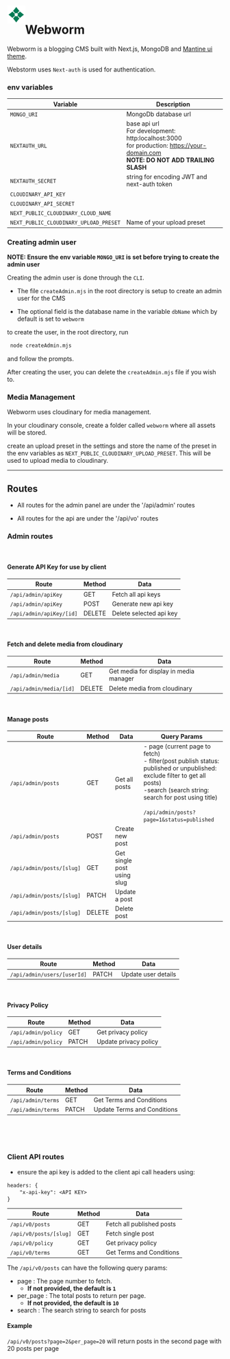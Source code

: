 <img src="./public/logo.png" alt="webworm logo" width="42" align="left" />

# Webworm

Webworm is a blogging CMS built with Next.js, MongoDB and [Mantine ui theme](https:mantine.dev).

Webstorm uses `Next-auth` is used for authentication.

### env variables

| Variable                               | Description                                                                                                                             |
| -------------------------------------- | --------------------------------------------------------------------------------------------------------------------------------------- |
| `MONGO_URI`                            | MongoDb database url                                                                                                                    |
| `NEXTAUTH_URL`                         | base api url <br>For development: http:localhost:3000<br>for production: https://your-domain.com<br>**NOTE: DO NOT ADD TRAILING SLASH** |
| `NEXTAUTH_SECRET`                      | string for encoding JWT and next-auth token                                                                                             |
| `CLOUDINARY_API_KEY`                   |                                                                                                                                         |
| `CLOUDINARY_API_SECRET`                |                                                                                                                                         |
| `NEXT_PUBLIC_CLOUDINARY_CLOUD_NAME`    |                                                                                                                                         |
| `NEXT_PUBLIC_CLOUDINARY_UPLOAD_PRESET` | Name of your upload preset                                                                                                              |

### Creating admin user

**NOTE: Ensure the env variable `MONGO_URI` is set before trying to create the admin user**

Creating the admin user is done through the `CLI`.

- The file `createAdmin.mjs` in the root directory is setup to create an admin user for the CMS

- The optional field is the database name in the variable `dbName` which by default is set to `webworm`

to create the user, in the root directory, run

```bash
 node createAdmin.mjs
```

and follow the prompts.

After creating the user, you can delete the `createAdmin.mjs` file if you wish to.

### Media Management

Webworm uses cloudinary for media management.

In your cloudinary console, create a folder called `webworm` where all assets will be stored.

create an upload preset in the settings and store the name of the preset in the env variables as `NEXT_PUBLIC_CLOUDINARY_UPLOAD_PRESET`. This will be used to upload media to cloudinary.

---

## Routes

- All routes for the admin panel are under the '/api/admin' routes

- All routes for the api are under the '/api/vo' routes

### Admin routes

<br>

#### Generate API Key for use by client

| Route                    | Method | Data                    |
| ------------------------ | ------ | ----------------------- |
| `/api/admin/apiKey`      | GET    | Fetch all api keys      |
| `/api/admin/apiKey`      | POST   | Generate new api key    |
| `/api/admin/apiKey/[id]` | DELETE | Delete selected api key |

<br>

#### Fetch and delete media from cloudinary

| Route                   | Method | Data                                   |
| ----------------------- | ------ | -------------------------------------- |
| `/api/admin/media`      | GET    | Get media for display in media manager |
| `/api/admin/media/[id]` | DELETE | Delete media from cloudinary           |

<br>

#### Manage posts

| Route                     | Method | Data                       | Query Params                                                                                                                                                                                                                             |
| ------------------------- | ------ | -------------------------- | ---------------------------------------------------------------------------------------------------------------------------------------------------------------------------------------------------------------------------------------- |
| `/api/admin/posts`        | GET    | Get all posts              | - page (current page to fetch)<br> - filter(post publish status: published or unpublished: exclude filter to get all posts)<br> -search (search string: search for post using title) <br><br> `/api/admin/posts?page=1&status=published` |
| `/api/admin/posts`        | POST   | Create new post            |                                                                                                                                                                                                                                          |
| `/api/admin/posts/[slug]` | GET    | Get single post using slug |                                                                                                                                                                                                                                          |
| `/api/admin/posts/[slug]` | PATCH  | Update a post              |                                                                                                                                                                                                                                          |
| `/api/admin/posts/[slug]` | DELETE | Delete post                |                                                                                                                                                                                                                                          |

<br>

#### User details

| Route                       | Method | Data                |
| --------------------------- | ------ | ------------------- |
| `/api/admin/users/[userId]` | PATCH  | Update user details |

<br>

#### Privacy Policy

| Route               | Method | Data                  |
| ------------------- | ------ | --------------------- |
| `/api/admin/policy` | GET    | Get privacy policy    |
| `/api/admin/policy` | PATCH  | Update privacy policy |

<br>

#### Terms and Conditions

| Route              | Method | Data                        |
| ------------------ | ------ | --------------------------- |
| `/api/admin/terms` | GET    | Get Terms and Conditions    |
| `/api/admin/terms` | PATCH  | Update Terms and Conditions |

<br>
<br>
<br>

### Client API routes

- ensure the api key is added to the client api call headers using:

```
headers: {
    "x-api-key": <API KEY>
}
```

| Route                  | Method | Data                      |
| ---------------------- | ------ | ------------------------- |
| `/api/v0/posts`        | GET    | Fetch all published posts |
| `/api/v0/posts/[slug]` | GET    | Fetch single post         |
| `/api/v0/policy`       | GET    | Get privacy policy        |
| `/api/v0/terms`        | GET    | Get Terms and Conditions  |

The `/api/v0/posts` can have the following query params:

- page : The page number to fetch.
  - **If not provided, the default is `1`**
- per_page : The total posts to return per page.
  - **If not provided, the default is `10`**
- search : The search string to search for posts

#### Example

`/api/v0/posts?page=2&per_page=20` will return posts in the second page with 20 posts per page
